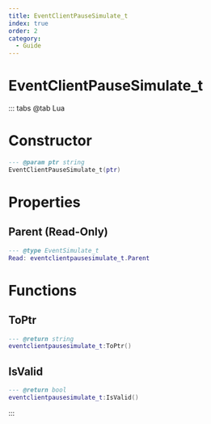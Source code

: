```yaml
---
title: EventClientPauseSimulate_t
index: true
order: 2
category:
  - Guide
---
```


# EventClientPauseSimulate_t

::: tabs
@tab Lua
# Constructor
```lua
--- @param ptr string
EventClientPauseSimulate_t(ptr)
```
# Properties
## Parent (Read-Only)
```lua
--- @type EventSimulate_t
Read: eventclientpausesimulate_t.Parent
```
# Functions
## ToPtr
```lua
--- @return string
eventclientpausesimulate_t:ToPtr()
```
## IsValid
```lua
--- @return bool
eventclientpausesimulate_t:IsValid()
```

:::